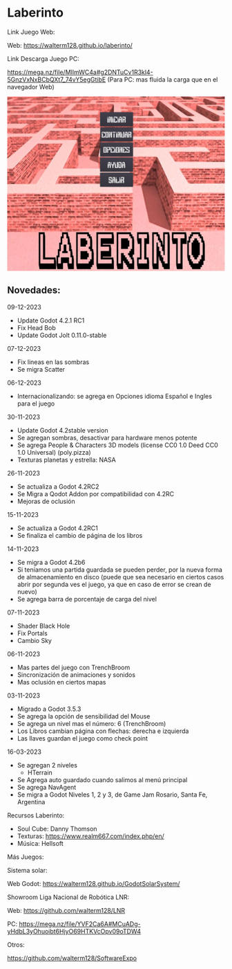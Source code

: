 # Laberinto

Link Juego Web:

Web: https://walterm128.github.io/laberinto/

Link Descarga Juego PC:

https://mega.nz/file/MIlmWC4a#g2DNTuCv1R3kl4-5GnzVxNxBCbQXt7_74vY5egGtibE
(Para PC: mas fluida la carga que en el navegador Web)

![alt](Screenshot.png)

Novedades:
---------
09-12-2023
  * Update Godot 4.2.1 RC1
  * Fix Head Bob
  * Update Godot Jolt 0.11.0-stable

07-12-2023
  * Fix lineas en las sombras
  * Se migra Scatter

06-12-2023
  * Internacionalizando: se agrega en Opciones idioma Español e Ingles para el juego

30-11-2023
  * Update Godot 4.2stable version
  * Se agregan sombras, desactivar para hardware menos potente
  * Se agrega People & Characters 3D models (license CC0 1.0 Deed CC0 1.0 Universal) (poly.pizza)
  * Texturas planetas y estrella: NASA

26-11-2023
  * Se actualiza a Godot 4.2RC2
  * Se Migra a Qodot Addon por compatibilidad con 4.2RC
  * Mejoras de oclusión

15-11-2023
  * Se actualiza a Godot 4.2RC1
  * Se finaliza el cambio de página de los libros

14-11-2023
  * Se migra a Godot 4.2b6
  * Si teníamos una partida guardada se pueden perder, por la nueva forma de
    almacenamiento en disco (puede que sea necesario en ciertos casos abrir por
    segunda ves el juego, ya que en caso de error se crean de nuevo)
  * Se agrega barra de porcentaje de carga del nivel

07-11-2023
  * Shader Black Hole
  * Fix Portals
  * Cambio Sky

06-11-2023
  * Mas partes del juego con TrenchBroom
  * Sincronización de animaciones y sonidos
  * Mas oclusión en ciertos mapas

03-11-2023
  * Migrado a Godot 3.5.3
  * Se agrega la opción de sensibilidad del Mouse
  * Se agrega un nivel mas el número: 6 (TrenchBroom)
  * Los Libros cambian página con flechas: derecha e izquierda
  * Las llaves guardan el juego como check point

16-03-2023
  * Se agregan 2 niveles
    * HTerrain
  * Se Agrega auto guardado cuando salimos al menú principal
  * Se agrega NavAgent
  * Se migra a Godot Niveles 1, 2 y 3, de Game Jam Rosario, Santa Fe, Argentina

Recursos Laberinto:
  * Soul Cube: Danny Thomson
  * Texturas: https://www.realm667.com/index.php/en/
  * Música: Hellsoft

Más Juegos:

Sistema solar:

Web Godot: https://walterm128.github.io/GodotSolarSystem/

Showroom Liga Nacional de Robótica LNR:

Web: https://github.com/walterm128/LNR

PC: https://mega.nz/file/YVF2Ca6A#MCuADg-yHdbL3yOhuoibt6HjyO69HTKVcOpv09oTDW4

Otros:

https://github.com/walterm128/SoftwareExpo
